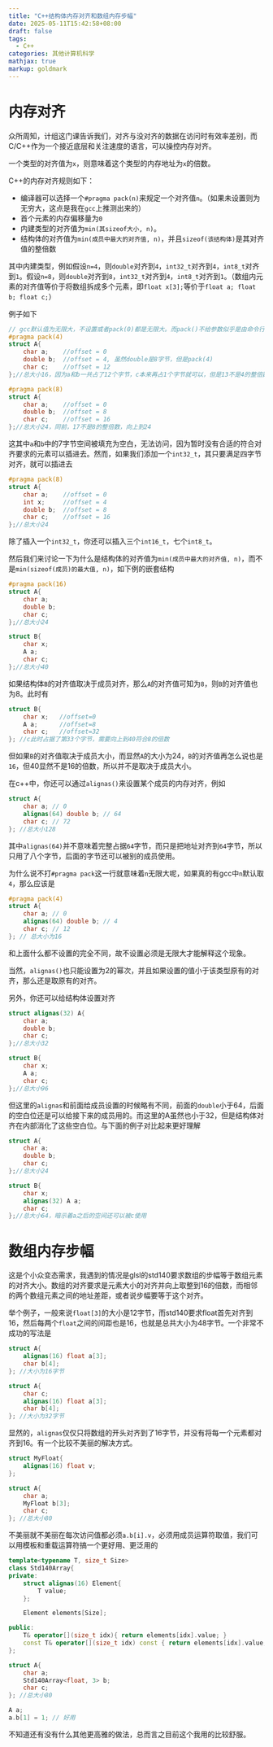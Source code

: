 ```yaml
---
title: "C++结构体内存对齐和数组内存步幅"
date: 2025-05-11T15:42:58+08:00
draft: false
tags:
  - C++
categories: 其他计算机科学
mathjax: true
markup: goldmark
---
```


# 内存对齐

众所周知，计组这门课告诉我们，对齐与没对齐的数据在访问时有效率差别，而C/C++作为一个接近底层和关注速度的语言，可以操控内存对齐。

一个类型的对齐值为`x`，则意味着这个类型的内存地址为`x`的倍数。

C++的内存对齐规则如下：

- 编译器可以选择一个`#pragma pack(n)`来规定一个对齐值`n`。（如果未设置则为无穷大，这点是我在`gcc`上推测出来的）
- 首个元素的内存偏移量为`0`
- 内建类型的对齐值为`min(其sizeof大小, n)`。
- 结构体的对齐值为`min(成员中最大的对齐值, n)`，并且`sizeof(该结构体)`是其对齐值的整倍数

其中内建类型，例如假设`n=4`，则`double`对齐到`4`，`int32_t`对齐到`4`，`int8_t`对齐到`1`。假设`n=8`，则`double`对齐到`8`，`int32_t`对齐到`4`，`int8_t`对齐到`1`。（数组内元素的对齐值等价于将数组拆成多个元素，即`float x[3];`等价于`float a; float b; float c;`）

例子如下

```cpp
// gcc默认值为无限大，不设置或者pack(0)都是无限大。而pack()不给参数似乎是由命令行决定，在我这里仍然是无限大。
#pragma pack(4)
struct A{
    char a;    //offset = 0
    double b;  //offset = 4, 虽然double是8字节，但是pack(4)
    char c;    //offset = 12
};//总大小16，因为a和b一共占了12个字节，c本来再占1个字节就可以，但是13不是4的整倍数，向上到16
```

```cpp
#pragma pack(8)
struct A{
    char a;    //offset = 0
    double b;  //offset = 8
    char c;    //offset = 16
};//总大小24，同前，17不是8的整倍数，向上到24
```

这其中`a`和`b`中的7字节空间被填充为空白，无法访问，因为暂时没有合适的符合对齐要求的元素可以插进去。然而，如果我们添加一个`int32_t`，其只要满足四字节对齐，就可以插进去

```cpp
#pragma pack(8)
struct A{
    char a;    //offset = 0
    int x;     //offset = 4
    double b;  //offset = 8
    char c;    //offset = 16
};//总大小24
```

除了插入一个`int32_t`，你还可以插入三个`int16_t`，七个`int8_t`。

然后我们来讨论一下为什么是结构体的对齐值为`min(成员中最大的对齐值, n)`，而不是`min(sizeof(成员)的最大值, n)`，如下例的嵌套结构

```cpp
#pragma pack(16)
struct A{
	char a;
	double b;
	char c;
};//总大小24

struct B{
	char x;
	A a;
	char c;
};//总大小40
```

如果结构体`B`的对齐值取决于成员对齐，那么`A`的对齐值可知为`8`，则`B`的对齐值也为8。此时有

```cpp
struct B{
	char x;   //offset=0
	A a;      //offset=8
	char c;   //offset=32
}; //c此时占据了第33个字节，需要向上到40符合8的倍数
```

但如果`B`的对齐值取决于成员大小，而显然`A`的大小为24，`B`的对齐值再怎么说也是`16`，但40显然不是16的倍数，所以并不是取决于成员大小。

在c++中，你还可以通过`alignas()`来设置某个成员的内存对齐，例如

```cpp
struct A{
	char a; // 0
	alignas(64) double b; // 64
	char c; // 72
}; //总大小128
```

其中`alignas(64)`并不意味着完整占据`64`字节，而只是把地址对齐到`64`字节，所以只用了八个字节，后面的字节还可以被别的成员使用。

为什么说不打`#pragma pack`这一行就意味着`n`无限大呢，如果真的有gcc中`n`默认取`4`，那么应该是

```cpp
#pragma pack(4)
struct A{
	char a; // 0
	alignas(64) double b; // 4
	char c; // 12
}; // 总大小为16
```

和上面什么都不设置的完全不同，故不设置必须是无限大才能解释这个现象。

当然，`alignas()`也只能设置为2的幂次，并且如果设置的值小于该类型原有的对齐，那么还是取原有的对齐。

另外，你还可以给结构体设置对齐

```cpp
struct alignas(32) A{
	char a;
	double b;
	char c;
};//总大小32

struct B{
	char x;
	A a;
	char c;
};//总大小96
```

但这里的`alignas`和前面给成员设置的时候略有不同，前面的`double`小于64，后面的空白位还是可以给接下来的成员用的。而这里的A虽然也小于32，但是结构体对齐在内部消化了这些空白位。与下面的例子对比起来更好理解

```cpp
struct A{
	char a;
	double b;
	char c;
};//总大小24

struct B{
	char x;
	alignas(32) A a;
	char c;
};//总大小64，暗示着a之后的空间还可以被c使用
```

# 数组内存步幅

这是个小众变态需求，我遇到的情况是glsl的std140要求数组的步幅等于数组元素的对齐大小。数组的对齐要求是元素大小的对齐并向上取整到16的倍数，而相邻的两个数组元素之间的地址差距，或者说步幅要等于这个对齐。

举个例子，一般来说`float[3]`的大小是12字节，而std140要求float首先对齐到16，然后每两个`float`之间的间距也是16，也就是总共大小为48字节。一个非常不成功的写法是

```cpp
struct A{
    alignas(16) float a[3];
    char b[4];
}; //大小为16字节

struct A{
    char c;
    alignas(16) float a[3];
    char b[4];
}; //大小为32字节
```

显然的，`alignas`仅仅只将数组的开头对齐到了16字节，并没有将每一个元素都对齐到16。有一个比较不美丽的解决方式。

```cpp
struct MyFloat{
	alignas(16) float v;
};

struct A{
    char a;
	MyFloat b[3];
	char c;
}; //总大小80
```

不美丽就不美丽在每次访问值都必须`a.b[i].v`，必须用成员运算符取值，我们可以用模板和重载运算符搞一个更好用、更泛用的

```cpp
template<typename T, size_t Size>
class Std140Array{
private:
    struct alignas(16) Element{
        T value;
    };

    Element elements[Size];

public:
    T& operator[](size_t idx){ return elements[idx].value; }
    const T& operator[](size_t idx) const { return elements[idx].value; }
};

struct A{
	char a;
	Std140Array<float, 3> b;
	char c;
}; //总大小80

A a;
a.b[1] = 1; // 好用
```

不知道还有没有什么其他更高雅的做法，总而言之目前这个我用的比较舒服。
